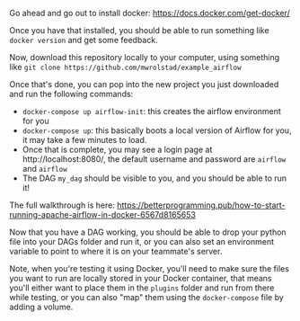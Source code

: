 

Go ahead and go out to install docker: https://docs.docker.com/get-docker/

Once you have that installed, you should be able to run something like `docker version` and get some feedback.

Now, download this repository locally to your computer, using something like `git clone https://github.com/mwrolstad/example_airflow`

Once that's done, you can pop into the new project you just downloaded and run the following commands:

- `docker-compose up airflow-init`: this creates the airflow environment for you
- `docker-compose up`: this basically boots a local version of Airflow for you, it may take a few minutes to load.
- Once that is complete, you may see a login page at http://localhost:8080/, the default username and password are `airflow` and `airflow`
- The DAG `my_dag` should be visible to you, and you should be able to run it! 

The full walkthrough is here: https://betterprogramming.pub/how-to-start-running-apache-airflow-in-docker-6567d8165653

Now that you have a DAG working, you should be able to drop your python file into your DAGs folder and run it, or you can also set an environment variable to point to where it is on your teammate's server.

Note, when you're testing it using Docker, you'll need to make sure the files you want to run are locally stored in your Docker container, that means you'll either want to place them in the `plugins` folder and run from there while testing, or you can also "map" them using the `docker-compose` file by adding a volume.